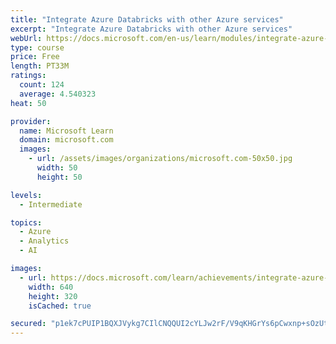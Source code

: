 ```yaml
---
title: "Integrate Azure Databricks with other Azure services"
excerpt: "Integrate Azure Databricks with other Azure services"
webUrl: https://docs.microsoft.com/en-us/learn/modules/integrate-azure-databricks-other-azure-services/
type: course
price: Free
length: PT33M
ratings:
  count: 124
  average: 4.540323
heat: 50

provider:
  name: Microsoft Learn
  domain: microsoft.com
  images:
    - url: /assets/images/organizations/microsoft.com-50x50.jpg
      width: 50
      height: 50

levels:
  - Intermediate

topics:
  - Azure
  - Analytics
  - AI

images:
  - url: https://docs.microsoft.com/learn/achievements/integrate-azure-databricks-other-azure-services-social.png
    width: 640
    height: 320
    isCached: true

secured: "p1ek7cPUIP1BQXJVykg7CIlCNQQUI2cYLJw2rF/V9qKHGrYs6pCwxnp+sOzUtSbuzhtBQTcGUXpdHEe81zLY2dxRixTeF+WfqMcn+8kbAGJ3btL7DM2dTgakcePec3KrQZaKb7KREglIcVeTK7uNa/WdOXF4NRuSpucCnbBbzAs3crr9wNM4v5zcfsTkdloiPftxORP57dPwL+9gp6JkEyQNmp8JUL9np5uJ+YJ+1YaQ3iS8kzFeShNAqPJiKeCU91MTVszvlI3Zr6IBpHJPSJOrYWYyoGc7466EZWMI+LbdK9KpQog3eT3R9syRxIPKksYS46wFAHtP27PbxiZMzvfnskS8muW89mnkWQPtOpn6dUSibBmLWMwdFPIi1wVEfcNCR70A1nw1onzEZ9fTILWhcRYzirRiZkTJ4KvthXg=;pLMS/bih132np22DavFlxQ=="
---
```


